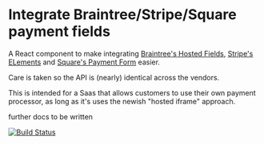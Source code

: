 # Integrate Braintree/Stripe/Square payment fields

A React component to make integrating [Braintree's Hosted Fields](https://developers.braintreepayments.com/guides/hosted-fields/), [Stripe's ELements](https://stripe.com/docs/elements) and [Square's Payment Form](https://docs.connect.squareup.com/articles/adding-payment-form) easier.

Care is taken so the API is (nearly) identical across the vendors.

This is intended for a Saas that allows customers to use their own payment processor, as long as it's uses the newish "hosted iframe" approach.

further docs to be written

[![Build Status](https://travis-ci.org/nathanstitt/payment-fields.svg?branch=master)](https://travis-ci.org/nathanstitt/payment-fields)
